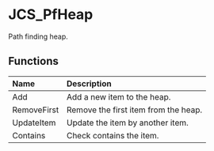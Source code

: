 # JCS_PfHeap

Path finding heap.

## Functions

| Name | Description |
|:---|:---|
| Add | Add a new item to the heap. |
| RemoveFirst | Remove the first item from the heap. |
| UpdateItem | Update the item by another item. |
| Contains | Check contains the item. |
